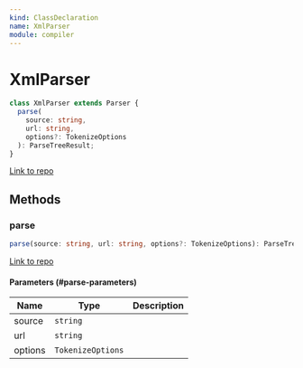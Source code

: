 ```yaml
---
kind: ClassDeclaration
name: XmlParser
module: compiler
---
```


# XmlParser

```ts
class XmlParser extends Parser {
  parse(
    source: string,
    url: string,
    options?: TokenizeOptions
  ): ParseTreeResult;
}
```

[Link to repo](https://github.com/timdeschryver/angular/blob/master/packages/compiler/src/ml_parser/xml_parser.ts#L15-L23)

## Methods

### parse

```ts
parse(source: string, url: string, options?: TokenizeOptions): ParseTreeResult;
```

[Link to repo](https://github.com/timdeschryver/angular/blob/master/packages/compiler/src/ml_parser/xml_parser.ts#L20-L22)

#### Parameters (#parse-parameters)

| Name    | Type              | Description |
| ------- | ----------------- | ----------- |
| source  | `string`          |             |
| url     | `string`          |             |
| options | `TokenizeOptions` |             |

